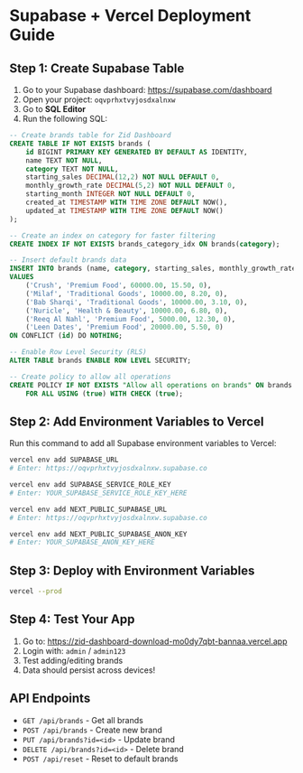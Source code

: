 # Supabase + Vercel Deployment Guide

## Step 1: Create Supabase Table

1. Go to your Supabase dashboard: https://supabase.com/dashboard
2. Open your project: `oqvprhxtvyjosdxalnxw`
3. Go to **SQL Editor**
4. Run the following SQL:

```sql
-- Create brands table for Zid Dashboard
CREATE TABLE IF NOT EXISTS brands (
    id BIGINT PRIMARY KEY GENERATED BY DEFAULT AS IDENTITY,
    name TEXT NOT NULL,
    category TEXT NOT NULL,
    starting_sales DECIMAL(12,2) NOT NULL DEFAULT 0,
    monthly_growth_rate DECIMAL(5,2) NOT NULL DEFAULT 0,
    starting_month INTEGER NOT NULL DEFAULT 0,
    created_at TIMESTAMP WITH TIME ZONE DEFAULT NOW(),
    updated_at TIMESTAMP WITH TIME ZONE DEFAULT NOW()
);

-- Create an index on category for faster filtering
CREATE INDEX IF NOT EXISTS brands_category_idx ON brands(category);

-- Insert default brands data
INSERT INTO brands (name, category, starting_sales, monthly_growth_rate, starting_month) 
VALUES 
    ('Crush', 'Premium Food', 60000.00, 15.50, 0),
    ('Milaf', 'Traditional Goods', 10000.00, 8.20, 0),
    ('Bab Sharqi', 'Traditional Goods', 10000.00, 3.10, 0),
    ('Nuricle', 'Health & Beauty', 10000.00, 6.80, 0),
    ('Reeq Al Nahl', 'Premium Food', 5000.00, 12.30, 0),
    ('Leen Dates', 'Premium Food', 20000.00, 5.50, 0)
ON CONFLICT (id) DO NOTHING;

-- Enable Row Level Security (RLS)
ALTER TABLE brands ENABLE ROW LEVEL SECURITY;

-- Create policy to allow all operations
CREATE POLICY IF NOT EXISTS "Allow all operations on brands" ON brands
    FOR ALL USING (true) WITH CHECK (true);
```

## Step 2: Add Environment Variables to Vercel

Run this command to add all Supabase environment variables to Vercel:

```bash
vercel env add SUPABASE_URL
# Enter: https://oqvprhxtvyjosdxalnxw.supabase.co

vercel env add SUPABASE_SERVICE_ROLE_KEY
# Enter: YOUR_SUPABASE_SERVICE_ROLE_KEY_HERE

vercel env add NEXT_PUBLIC_SUPABASE_URL  
# Enter: https://oqvprhxtvyjosdxalnxw.supabase.co

vercel env add NEXT_PUBLIC_SUPABASE_ANON_KEY
# Enter: YOUR_SUPABASE_ANON_KEY_HERE
```

## Step 3: Deploy with Environment Variables

```bash
vercel --prod
```

## Step 4: Test Your App

1. Go to: https://zid-dashboard-download-mo0dy7qbt-bannaa.vercel.app
2. Login with: `admin` / `admin123`
3. Test adding/editing brands
4. Data should persist across devices!

## API Endpoints

- `GET /api/brands` - Get all brands
- `POST /api/brands` - Create new brand
- `PUT /api/brands?id=<id>` - Update brand
- `DELETE /api/brands?id=<id>` - Delete brand
- `POST /api/reset` - Reset to default brands